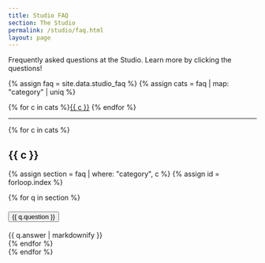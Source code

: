 ```yaml
---
title: Studio FAQ
section: The Studio
permalink: /studio/faq.html
layout: page
---
```


Frequently asked questions at the Studio. 
Learn more by clicking the questions!

{% assign faq = site.data.studio_faq %}
{% assign cats = faq | map: "category" | uniq %}

<div class="text-center py-3">
{% for c in cats %}<a href="#faq-{{ c | slugify }}" class="btn btn-secondary btn-sm my-2" >{{ c }}</a>
{% endfor %}
</div>

<hr>

{% for c in cats %}
<h2 id="faq-{{ c | slugify }}">{{ c }}</h2>

{% assign section = faq | where: "category", c %}
{% assign id = forloop.index %}
<div class="accordion mb-3" id="accordion{{ id }}">
    {% for q in section %}
    <div class="accordion-item">
      <h4 class="accordion-header" id="heading{{ id }}_{{ forloop.index }}">
        <button class="accordion-button collapsed" type="button" data-bs-toggle="collapse" data-bs-target="#collapse{{ id }}_{{ forloop.index }}" aria-expanded="{% if include.open == true %}true{% else %}false{% endif %}" aria-controls="collapse{{ id }}_{{ forloop.index }}">
            {{ q.question }}
        </button>
      </h4>
      <div id="collapse{{ id }}_{{ forloop.index }}" class="accordion-collapse collapse" aria-labelledby="heading{{ id }}_{{ forloop.index }}" data-bs-parent="#accordion{{ id }}">
        <div class="accordion-body">
            {{ q.answer | markdownify }}
        </div>
      </div>
    </div>
    {% endfor %}
</div>
{% endfor %}

